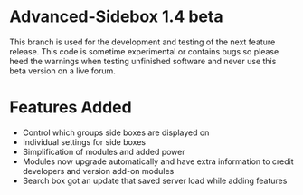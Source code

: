 Advanced-Sidebox 1.4 beta
=====================

This branch is used for the development and testing of the next feature release. This code is sometime experimental or contains bugs so please heed the warnings when testing unfinished software and never use this beta version on a live forum.

Features Added
============

* Control which groups side boxes are displayed on
* Individual settings for side boxes
* Simplification of modules and added power
* Modules now upgrade automatically and have extra information to credit developers and version add-on modules
* Search box got an update that saved server load while adding features